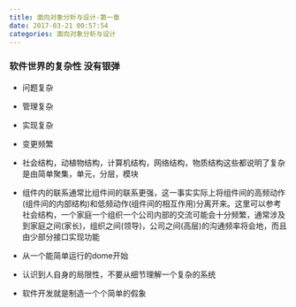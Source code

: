 ```yaml
---
title: 面向对象分析与设计-第一章
date: 2017-03-21 00:57:54
categories: 面向对象分析与设计
---
```


### 软件世界的复杂性 没有银弹
- 问题复杂  
- 管理复杂
- 实现复杂
- 变更频繁

- 社会结构，动植物结构，计算机结构，网络结构，物质结构这些都说明了复杂是由简单聚集，单元，分层，模块

- 组件内的联系通常比组件间的联系更强，这一事实实际上将组件间的高频动作(组件间的内部结构)和低频动作(组件间的相互作用)分离开来。这里可以参考社会结构，一个家庭一个组织一个公司内部的交流可能会十分频繁，通常涉及到家庭之间(家长)，组织之间(领导)，公司之间(高层)的沟通频率将会地，而且由少部分接口实现功能  

- 从一个能简单运行的dome开始  
- 认识到人自身的局限性，不要从细节理解一个复杂的系统
- 软件开发就是制造一个个简单的假象